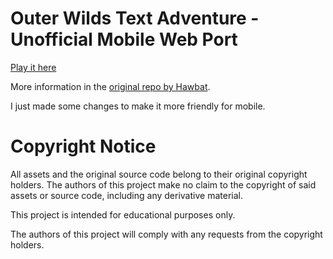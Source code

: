 # Outer Wilds Text Adventure - Unofficial Mobile Web Port

[Play it here](http://hawk.bar/OuterWildsTextAdventureWeb/)

More information in the [original repo by Hawbat](https://github.com/Hawkbat/OuterWildsTextAdventureWeb).

I just made some changes to make it more friendly for mobile.

# Copyright Notice

All assets and the original source code belong to their original copyright holders. The authors of this project make no claim to the copyright of said assets or source code, including any derivative material.

This project is intended for educational purposes only.

The authors of this project will comply with any requests from the copyright holders.

